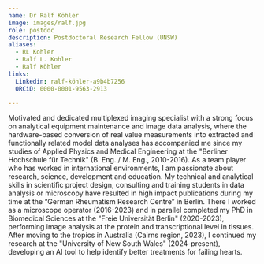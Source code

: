```yaml
---
name: Dr Ralf Köhler
image: images/ralf.jpg
role: postdoc
description: Postdoctoral Research Fellow (UNSW)
aliases:
  - RL Kohler
  - Ralf L. Kohler
  - Ralf Köhler
links:
  Linkedin: ralf-köhler-a9b4b7256
  ORCiD: 0000-0001-9563-2913

---
```


Motivated and dedicated multiplexed imaging specialist with a strong focus on analytical equipment maintenance and image data analysis, where the hardware-based conversion of real value measurements into extracted and functionally related model data analyses has accompanied me since my studies of Applied Physics and Medical Engineering at the "Berliner Hochschule für Technik" (B. Eng. / M. Eng., 2010-2016). As a team player who has worked in international environments, I am passionate about research, science, development and education. My technical and analytical skills in scientific project design, consulting and training students in data analysis or microscopy have resulted in high impact publications during my time at the “German Rheumatism Research Centre” in Berlin. There I worked as a microscope operator (2016-2023) and in parallel completed my PhD in Biomedical Sciences at the "Freie Universität Berlin" (2020-2023), performing image analysis at the protein and transcriptional level in tissues. After moving to the tropics in Australia (Cairns region, 2023), I continued my research at the "University of New South Wales" (2024-present), developing an AI tool to help identify better treatments for failing hearts.
